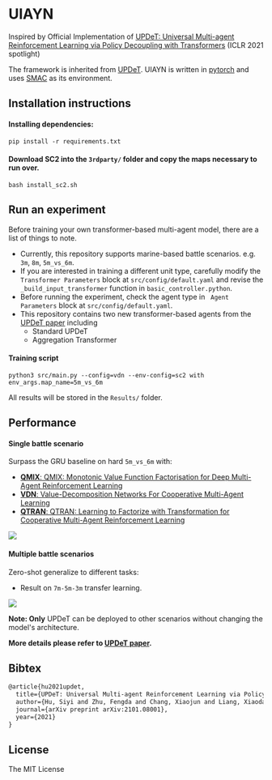 # UIAYN
Inspired by Official Implementation of [UPDeT: Universal Multi-agent Reinforcement Learning via Policy Decoupling with Transformers](https://openreview.net/forum?id=v9c7hr9ADKx) (ICLR 2021 spotlight)

The framework is inherited from [UPDeT](https://github.com/hhhusiyi-monash/UPDeT). UIAYN is written in [pytorch](https://pytorch.org) and uses [SMAC](https://github.com/oxwhirl/smac) as its environment.

## Installation instructions

#### Installing dependencies:

```shell
pip install -r requirements.txt
```

#### Download SC2 into the `3rdparty/` folder and copy the maps necessary to run over. 

```shell
bash install_sc2.sh
```


## Run an experiment 

Before training your own transformer-based multi-agent model, there are a list of things to note.

- Currently, this repository supports marine-based battle scenarios. e.g. `3m`, `8m`, `5m_vs_6m`. 
- If you are interested in training a different unit type, carefully modify the ` Transformer Parameters` block at  `src/config/default.yaml` and revise the `_build_input_transformer` function in `basic_controller.python`.
- Before running the experiment, check the agent type in ` Agent Parameters` block at `src/config/default.yaml`.
- This repository contains two new transformer-based agents from the [UPDeT paper](https://arxiv.org/pdf/2101.08001.pdf) including 
   - Standard UPDeT
   - Aggregation Transformer

#### Training script 

```shell
python3 src/main.py --config=vdn --env-config=sc2 with env_args.map_name=5m_vs_6m
```
All results will be stored in the `Results/` folder.

## Performance

#### Single battle scenario
Surpass the GRU baseline on hard `5m_vs_6m` with:
- [**QMIX**: QMIX: Monotonic Value Function Factorisation for Deep Multi-Agent Reinforcement Learning](https://arxiv.org/abs/1803.11485)
- [**VDN**: Value-Decomposition Networks For Cooperative Multi-Agent Learning](https://arxiv.org/abs/1706.05296) 
- [**QTRAN**: QTRAN: Learning to Factorize with Transformation for Cooperative Multi-Agent Reinforcement Learning](https://arxiv.org/abs/1905.05408)

![](https://github.com/hhhusiyi-monash/UPDeT/blob/main/single.png)

#### Multiple battle scenarios

Zero-shot generalize to different tasks:

- Result on `7m-5m-3m` transfer learning.

![](https://github.com/hhhusiyi-monash/UPDeT/blob/main/multi.png)

**Note: Only** UPDeT can be deployed to other scenarios without changing the model's architecture.

**More details please refer to [UPDeT paper](https://arxiv.org/pdf/2101.08001.pdf).**

## Bibtex

```tex
@article{hu2021updet,
  title={UPDeT: Universal Multi-agent Reinforcement Learning via Policy Decoupling with Transformers},
  author={Hu, Siyi and Zhu, Fengda and Chang, Xiaojun and Liang, Xiaodan},
  journal={arXiv preprint arXiv:2101.08001},
  year={2021}
}
```

## License

The MIT License